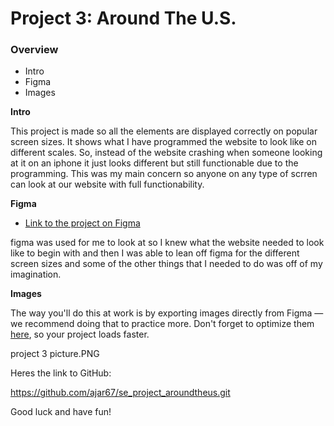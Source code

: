 # Project 3: Around The U.S.

### Overview

- Intro
- Figma
- Images

**Intro**

This project is made so all the elements are displayed correctly on popular screen sizes. It shows what I have programmed the website to look like on different scales. So, instead of the website crashing when someone looking at it on an iphone it just looks different but still functionable due to the programming. This was my main concern so anyone on any type of scrren can look at our website with full functionability.

**Figma**

- [Link to the project on Figma](https://www.figma.com/file/ii4xxsJ0ghevUOcssTlHZv/Sprint-3%3A-Around-the-US?node-id=0%3A1)

figma was used for me to look at so I knew what the website needed to look like to begin with and then I was able to lean off figma for the different screen sizes and some of the other things that I needed to do was off of my imagination.

**Images**

The way you'll do this at work is by exporting images directly from Figma — we recommend doing that to practice more. Don't forget to optimize them [here](https://tinypng.com/), so your project loads faster.

project 3 picture.PNG

Heres the link to GitHub:

https://github.com/ajar67/se_project_aroundtheus.git

Good luck and have fun!
